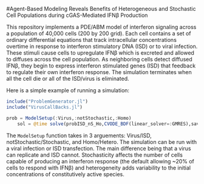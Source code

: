 #Agent-Based Modeling Reveals Benefits of Heterogeneous and Stochastic Cell Populations during cGAS-Mediated IFNβ Production

This repository implements a PDE/ABM model of interferon signaling across a population of 40,000 cells (200 by 200 grid). Each cell contains a set of ordinary differential equations that track intracellular concentrations overtime in response to interferon stimulatory DNA (ISD) or to viral infection. These stimuli cause cells to upregulate IFNβ which is excreted and allowed to diffuses across the cell population. As neighboring cells detect diffused IFNβ, they begin to express interferon stimulated genes (ISD) that feedback to regulate their own interferon response. The simulation terminates when all the cell die or all of the ISD/virus is eliminated. 

Here is a simple example of running a simulation:

```julia
include("ProblemGenerator.jl")
include("VirusCallBacks.jl")

prob = ModelSetup(:Virus,:notStochastic,:Homo)
    sol = @time solve(probISD_nS_Ho,CVODE_BDF(linear_solver=:GMRES),saveat=0.1)
```
The `ModelSetup` function takes in 3 arguements: Virus/ISD, notStochastic/Stochastic, and Homo/Hetero. The simulation can be run with a viral infection or ISD transfection. The main difference being that a virus can replicate and ISD cannot. Stochasticity affects the number of cells capable of producing an interferon response (the default allowing ~20% of cells to respond with IFNβ) and heterogeneity adds variability to the initial concentrations of constitutively active species. 
